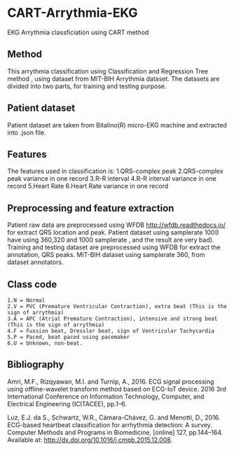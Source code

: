 # CART-Arrythmia-EKG
EKG Arrythmia classficiation using CART method
## Method
This arrythmia classification using Classification and Regression Tree method , using dataset from MIT-BIH Arrythmia dataset. The datasets are divided into two parts, for training and testing purpose.
## Patient dataset
Patient dataset are taken from Bitalino(R) micro-EKG machine and extracted into .json file.
## Features
The features used in classification is:
    1.QRS-complex peak
    2.QRS-complex peak variance in one record
    3.R-R interval
    4.R-R interval variance in one record
    5.Heart Rate
    6.Heart Rate variance in one record
## Preprocessing and feature extraction
Patient raw data are preprocessed using WFDB http://wfdb.readthedocs.io/ for extract QRS location and peak. Patient dataset using samplerate 100(I have using 360,320 and 1000 samplerate , and the result are very bad).
Training and testing dataset are preprocessed using WFDB for extract the annotation, QRS peaks. MIT-BIH dataset using samplerate 360, from dataset annotators.
## Class code
    1.N = Normal
    2.V = PVC (Premature Ventricular Contraction), extra beat (This is the sign of arrythmia)
    3.A = APC (Atrial Premature Contraction), intensive and strong beat (This is the sign of arrythmia)
    4.F = Fussion beat, Dressler beat, sign of Ventricular Tachycardia
    5.P = Paced, beat paced using pacemaker
    6.U = Unknown, non-beat.
  
## Bibliography
Amri, M.F., Rizqyawan, M.I. and Turnip, A., 2016. ECG signal processing using offline-wavelet transform method based on ECG-IoT device. 2016 3rd International Conference on Information Technology, Computer, and Electrical Engineering (ICITACEE), pp.1–6.

Luz, E.J. da S., Schwartz, W.R., Cámara-Chávez, G. and Menotti, D., 2016. ECG-based heartbeat classification for arrhythmia detection: A survey. Computer Methods and Programs in Biomedicine, [online] 127, pp.144–164. Available at: <http://dx.doi.org/10.1016/j.cmpb.2015.12.008>.

